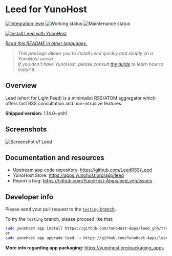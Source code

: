 <!--
N.B.: This README was automatically generated by <https://github.com/YunoHost/apps/tree/master/tools/readme_generator>
It shall NOT be edited by hand.
-->

# Leed for YunoHost

[![Integration level](https://dash.yunohost.org/integration/leed.svg)](https://dash.yunohost.org/appci/app/leed) ![Working status](https://ci-apps.yunohost.org/ci/badges/leed.status.svg) ![Maintenance status](https://ci-apps.yunohost.org/ci/badges/leed.maintain.svg)

[![Install Leed with YunoHost](https://install-app.yunohost.org/install-with-yunohost.svg)](https://install-app.yunohost.org/?app=leed)

*[Read this README in other languages.](./ALL_README.md)*

> *This package allows you to install Leed quickly and simply on a YunoHost server.*  
> *If you don't have YunoHost, please consult [the guide](https://yunohost.org/install) to learn how to install it.*

## Overview

Leed (short for Light Feed) is a minimalist RSS/ATOM aggregator which offers fast RSS consultation and non-intrusive features.


**Shipped version:** 1.14.0~ynh1

## Screenshots

![Screenshot of Leed](./doc/screenshots/leed1.jpg)

## Documentation and resources

- Upstream app code repository: <https://github.com/LeedRSS/Leed>
- YunoHost Store: <https://apps.yunohost.org/app/leed>
- Report a bug: <https://github.com/YunoHost-Apps/leed_ynh/issues>

## Developer info

Please send your pull request to the [`testing` branch](https://github.com/YunoHost-Apps/leed_ynh/tree/testing).

To try the `testing` branch, please proceed like that:

```bash
sudo yunohost app install https://github.com/YunoHost-Apps/leed_ynh/tree/testing --debug
or
sudo yunohost app upgrade leed -u https://github.com/YunoHost-Apps/leed_ynh/tree/testing --debug
```

**More info regarding app packaging:** <https://yunohost.org/packaging_apps>
